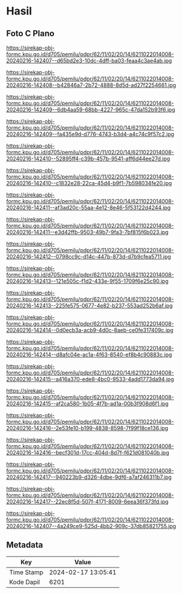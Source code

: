 # Hasil

## Foto C Plano

https://sirekap-obj-formc.kpu.go.id/d705/pemilu/pdpr/62/11/02/20/14/6211022014008-20240216-142407--d65bd2e3-10dc-4dff-ba03-feaa4c3ae4ab.jpg

https://sirekap-obj-formc.kpu.go.id/d705/pemilu/pdpr/62/11/02/20/14/6211022014008-20240216-142408--b42846a7-2b72-4888-8d5d-ad27f2254661.jpg

https://sirekap-obj-formc.kpu.go.id/d705/pemilu/pdpr/62/11/02/20/14/6211022014008-20240216-142409--6db4aa59-68bb-4227-965c-47da152b93f6.jpg

https://sirekap-obj-formc.kpu.go.id/d705/pemilu/pdpr/62/11/02/20/14/6211022014008-20240216-142409--fa435e9d-d776-4743-b3d4-a4c74c9f57c2.jpg

https://sirekap-obj-formc.kpu.go.id/d705/pemilu/pdpr/62/11/02/20/14/6211022014008-20240216-142410--52895ff4-c39b-457b-9541-aff6d44ee27d.jpg

https://sirekap-obj-formc.kpu.go.id/d705/pemilu/pdpr/62/11/02/20/14/6211022014008-20240216-142410--c1832e28-22ca-45d4-b9f1-7b598034fe20.jpg

https://sirekap-obj-formc.kpu.go.id/d705/pemilu/pdpr/62/11/02/20/14/6211022014008-20240216-142411--af3ad20c-55aa-4e12-8e46-5f53122d4244.jpg

https://sirekap-obj-formc.kpu.go.id/d705/pemilu/pdpr/62/11/02/20/14/6211022014008-20240216-142411--e3d42ffb-9503-49b7-9fa3-7bf815f6b023.jpg

https://sirekap-obj-formc.kpu.go.id/d705/pemilu/pdpr/62/11/02/20/14/6211022014008-20240216-142412--0798cc9c-d14c-447b-873d-d7b9cfea5711.jpg

https://sirekap-obj-formc.kpu.go.id/d705/pemilu/pdpr/62/11/02/20/14/6211022014008-20240216-142413--121e505c-f1d2-433e-9f55-1709f6e25c90.jpg

https://sirekap-obj-formc.kpu.go.id/d705/pemilu/pdpr/62/11/02/20/14/6211022014008-20240216-142413--225fe575-0677-4e82-b237-553ad252b6af.jpg

https://sirekap-obj-formc.kpu.go.id/d705/pemilu/pdpr/62/11/02/20/14/6211022014008-20240216-142414--0d0ecb3a-acb9-4d0c-8aeb-ce0fe317409c.jpg

https://sirekap-obj-formc.kpu.go.id/d705/pemilu/pdpr/62/11/02/20/14/6211022014008-20240216-142414--d8afc04e-ac1a-4f63-8540-ef8b4c90883c.jpg

https://sirekap-obj-formc.kpu.go.id/d705/pemilu/pdpr/62/11/02/20/14/6211022014008-20240216-142415--a416a370-ede8-4bc0-9533-4add1773da94.jpg

https://sirekap-obj-formc.kpu.go.id/d705/pemilu/pdpr/62/11/02/20/14/6211022014008-20240216-142415--af2ca580-1b05-4f7b-ad1a-00b3f908d6f1.jpg

https://sirekap-obj-formc.kpu.go.id/d705/pemilu/pdpr/62/11/02/20/14/6211022014008-20240216-142416--2e53fe10-b199-4838-8598-7f99f18ce136.jpg

https://sirekap-obj-formc.kpu.go.id/d705/pemilu/pdpr/62/11/02/20/14/6211022014008-20240216-142416--becf301d-17cc-404d-8d7f-f621d081040b.jpg

https://sirekap-obj-formc.kpu.go.id/d705/pemilu/pdpr/62/11/02/20/14/6211022014008-20240216-142417--940223b9-d326-4dbe-9df6-a7af246311b7.jpg

https://sirekap-obj-formc.kpu.go.id/d705/pemilu/pdpr/62/11/02/20/14/6211022014008-20240216-142417--22ec8f5d-507f-4171-8009-6eea36f373fd.jpg

https://sirekap-obj-formc.kpu.go.id/d705/pemilu/pdpr/62/11/02/20/14/6211022014008-20240216-142407--4a249ce9-525d-4bb2-909c-37db85821755.jpg


## Metadata

| Key        | Value               |
| ---------- | ------------------- |
| Time Stamp | 2024-02-17 13:05:41 |
| Kode Dapil | 6201                |



